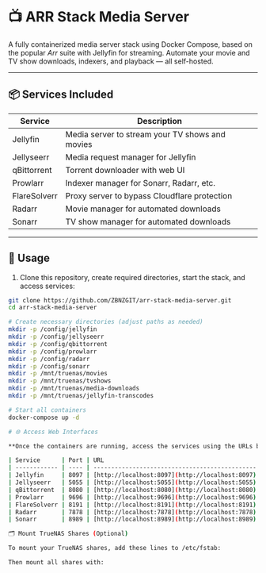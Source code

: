 # 📺 ARR Stack Media Server

A fully containerized media server stack using Docker Compose, based on the popular *Arr* suite with Jellyfin for streaming. Automate your movie and TV show downloads, indexers, and playback — all self-hosted.

---

## 📦 Services Included

| Service      | Description                                        |
|--------------|--------------------------------------------------|
| Jellyfin     | Media server to stream your TV shows and movies  |
| Jellyseerr   | Media request manager for Jellyfin                |
| qBittorrent  | Torrent downloader with web UI                     |
| Prowlarr     | Indexer manager for Sonarr, Radarr, etc.          |
| FlareSolverr | Proxy server to bypass Cloudflare protection      |
| Radarr       | Movie manager for automated downloads              |
| Sonarr       | TV show manager for automated downloads            |

---

## 🚀 Usage

1. Clone this repository, create required directories, start the stack, and access services:

```bash
git clone https://github.com/ZBNZGIT/arr-stack-media-server.git
cd arr-stack-media-server

# Create necessary directories (adjust paths as needed)
mkdir -p /config/jellyfin
mkdir -p /config/jellyseerr
mkdir -p /config/qbittorrent
mkdir -p /config/prowlarr
mkdir -p /config/radarr
mkdir -p /config/sonarr
mkdir -p /mnt/truenas/movies
mkdir -p /mnt/truenas/tvshows
mkdir -p /mnt/truenas/media-downloads
mkdir -p /mnt/truenas/jellyfin-transcodes

# Start all containers
docker-compose up -d

# 🌐 Access Web Interfaces

**Once the containers are running, access the services using the URLs below:**

| Service      | Port | URL                                            |
| ------------ | ---- | ---------------------------------------------- |
| Jellyfin     | 8097 | [http://localhost:8097](http://localhost:8097) |
| Jellyseerr   | 5055 | [http://localhost:5055](http://localhost:5055) |
| qBittorrent  | 8080 | [http://localhost:8080](http://localhost:8080) |
| Prowlarr     | 9696 | [http://localhost:9696](http://localhost:9696) |
| FlareSolverr | 8191 | [http://localhost:8191](http://localhost:8191) |
| Radarr       | 7878 | [http://localhost:7878](http://localhost:7878) |
| Sonarr       | 8989 | [http://localhost:8989](http://localhost:8989) |

🗂 Mount TrueNAS Shares (Optional)

To mount your TrueNAS shares, add these lines to /etc/fstab:

Then mount all shares with:
